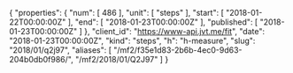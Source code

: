{
  "properties": {
    "num": [
      486
    ],
    "unit": [
      "steps"
    ],
    "start": [
      "2018-01-22T00:00:00Z"
    ],
    "end": [
      "2018-01-23T00:00:00Z"
    ],
    "published": [
      "2018-01-23T00:00:00Z"
    ]
  },
  "client_id": "https://www-api.jvt.me/fit",
  "date": "2018-01-23T00:00:00Z",
  "kind": "steps",
  "h": "h-measure",
  "slug": "2018/01/q2j97",
  "aliases": [
    "/mf2/f35e1d83-2b6b-4ec0-9d63-204b0db0f986/",
    "/mf2/2018/01/Q2J97"
  ]
}
